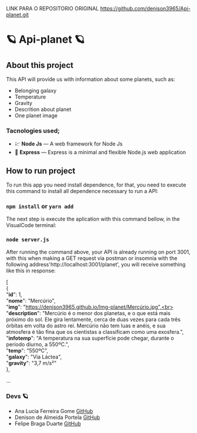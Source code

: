 LINK PARA O REPOSITORIO ORIGINAL https://github.com/denison3965/Api-planet.git

# 🪐  Api-planet 🪐 


## About this project

This API will provide us with information about some planets, such as:

- Belonging galaxy
- Temperature
- Gravity
- Descrition about planet
- One planet image

### Tacnologies used;

- 💹 **Node Js** — A web framework for Node Js
- 🔗 **Express** — Express is a minimal and flexible Node.js web application

## How to run project

  To run this app you need install dependence, for that, you need to execute this command to install all dependence necessary to run a API:
  
  ### `npm install` or `yarn add`
  
  The next step is execute the aplication with this command bellow, in the VisualCode terminal:
  
  ### `node server.js`
  
After running the command above, your API is already running on port 3001,
with this when making a GET request via postman or insomnia with the following address'http://localhost:3001/planet', you will receive something like this in response:

[<br>
  {<br>
    "**id**": 1,<br>
    "**nome**": "Mercúrio",<br>
    "**img**": "https://denison3965.github.io/Img-planet/Mercúrio.jpg",<br>
    "**description**": "Mercúrio é o menor dos planetas, e o que está mais próximo do sol. Ele gira lentamente, cerca de duas vezes para cada três órbitas em volta do astro rei. Mercúrio não tem luas e anéis, e sua atmosfera é tão fina que os cientistas a classificam como uma exosfera.",
    "**infotemp**": "A temperatura na sua superfície pode chegar, durante o período diurno, a 550ºC.",<br>
    "**temp**": "550ºC",<br>
    "**galaxy**": "Via Láctea",<br>
    "**gravity**": "3,7 m/s²"<br>
  },<br>
  
  ...
  
  
  ###  Devs  🪐

  - Ana Lucia Ferreira Gome [GitHub](https://github.com/Ana204)
  - Denison de Almeida Portela [GitHub](https://github.com/denison3965)
  - Felipe Braga Duarte [GitHub](https://github.com/obragaa)
